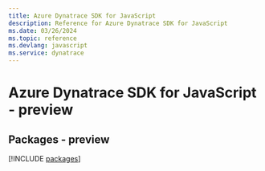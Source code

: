 ```yaml
---
title: Azure Dynatrace SDK for JavaScript
description: Reference for Azure Dynatrace SDK for JavaScript
ms.date: 03/26/2024
ms.topic: reference
ms.devlang: javascript
ms.service: dynatrace
---
```

# Azure Dynatrace SDK for JavaScript - preview
## Packages - preview
[!INCLUDE [packages](dynatrace-index.md)]